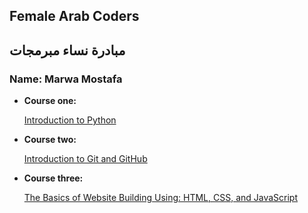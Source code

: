## Female Arab Coders
## مبادرة نساء مبرمجات

### Name: Marwa Mostafa

* __Course one:__

    [Introduction to Python](https://www.udemy.com/course/introduction-to-python?fbclid=IwAR2_dQf8LDPtXkhjkEhP7p-dteCbt2nHvQtrYWpSO8141KE0ZLTBaqHA6v4)

* __Course two:__

    [Introduction to Git and GitHub](https://www.udemy.com/course/introduction-to-git-and-github?fbclid=IwAR1TZc3JcqIrjcgSb0GkLG-UVuXIDOMARMCHf6xZNI7-M1S1WuaO-YIVoME)

* __Course three:__

    [The Basics of Website Building Using: HTML, CSS, and JavaScript](https://www.udemy.com/course/html-css-javascript-arabic?fbclid=IwAR0svSOo-awUFe9s0HN09SMWhdDF43nI8eWAgAMiHuuG1-p6uKI42BAoDA0)
